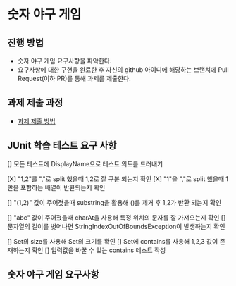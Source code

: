 # 숫자 야구 게임
## 진행 방법
* 숫자 야구 게임 요구사항을 파악한다.
* 요구사항에 대한 구현을 완료한 후 자신의 github 아이디에 해당하는 브랜치에 Pull Request(이하 PR)를 통해 과제를 제출한다.

## 과제 제출 과정
* [과제 제출 방법](https://github.com/next-step/nextstep-docs/tree/master/precourse)

## JUnit 학습 테스트 요구 사항
[] 모든 테스트에 DisplayName으로 테스트 의도를 드러내기

[X] "1,2"를 ","로 split 했을때 1,2로 잘 구분 되는지 확인
[X] "1"을 ","로 split 했을때 1만을 포함하는 배열이 반환되는지 확인

[] "(1,2)" 값이 주어졋을때 substring을 활용해 ()를 제거 후 1,2가 반환 되는지 확인

[] "abc" 값이 주어졌을때 charAt을 사용해 특정 위치의 문자를 잘 가져오는지 확인
[] 문자열의 길이를 벗어나면 StringIndexOutOfBoundsException이 발생하는지 확인

[] Set의 size를 사용해 Set의 크기를 확인
[] Set에 contains를 사용해 1,2,3 값이 존재하는지 확인
[] 입력값을 바꿀 수 있는 contains 테스트 작성

## 숫자 야구 게임 요구사항

